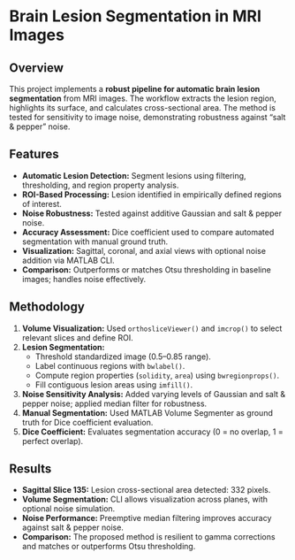 # Brain Lesion Segmentation in MRI Images

## Overview

This project implements a **robust pipeline for automatic brain lesion segmentation** from MRI images. The workflow extracts the lesion region, highlights its surface, and calculates cross-sectional area. The method is tested for sensitivity to image noise, demonstrating robustness against “salt & pepper” noise.

## Features

- **Automatic Lesion Detection:** Segment lesions using filtering, thresholding, and region property analysis.  
- **ROI-Based Processing:** Lesion identified in empirically defined regions of interest.  
- **Noise Robustness:** Tested against additive Gaussian and salt & pepper noise.  
- **Accuracy Assessment:** Dice coefficient used to compare automated segmentation with manual ground truth.  
- **Visualization:** Sagittal, coronal, and axial views with optional noise addition via MATLAB CLI.  
- **Comparison:** Outperforms or matches Otsu thresholding in baseline images; handles noise effectively.  

## Methodology

1. **Volume Visualization:** Used `orthosliceViewer()` and `imcrop()` to select relevant slices and define ROI.  
2. **Lesion Segmentation:**  
   - Threshold standardized image (0.5–0.85 range).  
   - Label continuous regions with `bwlabel()`.  
   - Compute region properties (`solidity`, `area`) using `bwregionprops()`.  
   - Fill contiguous lesion areas using `imfill()`.  
3. **Noise Sensitivity Analysis:** Added varying levels of Gaussian and salt & pepper noise; applied median filter for robustness.  
4. **Manual Segmentation:** Used MATLAB Volume Segmenter as ground truth for Dice coefficient evaluation.  
5. **Dice Coefficient:** Evaluates segmentation accuracy (0 = no overlap, 1 = perfect overlap).  

## Results

- **Sagittal Slice 135:** Lesion cross-sectional area detected: 332 pixels.  
- **Volume Segmentation:** CLI allows visualization across planes, with optional noise simulation.  
- **Noise Performance:** Preemptive median filtering improves accuracy against salt & pepper noise.  
- **Comparison:** The proposed method is resilient to gamma corrections and matches or outperforms Otsu thresholding.  
